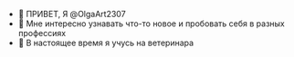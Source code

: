 - 👋 ПРИВЕТ, Я @OlgaArt2307
- 👀 Мне интересно узнавать что-то новое и пробовать себя в разных профессиях
- 🌱 В настоящее время я учусь на ветеринара
<!---
OlgaArt2307/OlgaArt2307 is a ✨ special ✨ repository because its `README.md` (this file) appears on your GitHub profile.
You can click the Preview link to take a look at your changes.
--->

